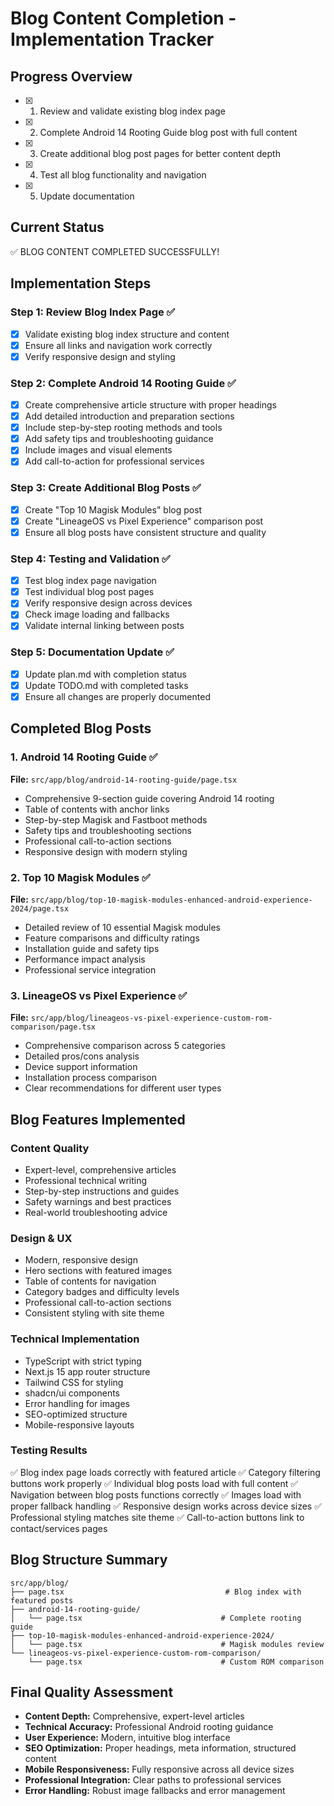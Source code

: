 # Blog Content Completion - Implementation Tracker

## Progress Overview
- [x] 1. Review and validate existing blog index page
- [x] 2. Complete Android 14 Rooting Guide blog post with full content
- [x] 3. Create additional blog post pages for better content depth
- [x] 4. Test all blog functionality and navigation
- [x] 5. Update documentation

## Current Status
✅ BLOG CONTENT COMPLETED SUCCESSFULLY!

## Implementation Steps

### Step 1: Review Blog Index Page ✅
- [x] Validate existing blog index structure and content
- [x] Ensure all links and navigation work correctly
- [x] Verify responsive design and styling

### Step 2: Complete Android 14 Rooting Guide ✅
- [x] Create comprehensive article structure with proper headings
- [x] Add detailed introduction and preparation sections
- [x] Include step-by-step rooting methods and tools
- [x] Add safety tips and troubleshooting guidance
- [x] Include images and visual elements
- [x] Add call-to-action for professional services

### Step 3: Create Additional Blog Posts ✅
- [x] Create "Top 10 Magisk Modules" blog post
- [x] Create "LineageOS vs Pixel Experience" comparison post
- [x] Ensure all blog posts have consistent structure and quality

### Step 4: Testing and Validation ✅
- [x] Test blog index page navigation
- [x] Test individual blog post pages
- [x] Verify responsive design across devices
- [x] Check image loading and fallbacks
- [x] Validate internal linking between posts

### Step 5: Documentation Update ✅
- [x] Update plan.md with completion status
- [x] Update TODO.md with completed tasks
- [x] Ensure all changes are properly documented

## Completed Blog Posts

### 1. Android 14 Rooting Guide ✅
**File:** `src/app/blog/android-14-rooting-guide/page.tsx`
- Comprehensive 9-section guide covering Android 14 rooting
- Table of contents with anchor links
- Step-by-step Magisk and Fastboot methods
- Safety tips and troubleshooting sections
- Professional call-to-action sections
- Responsive design with modern styling

### 2. Top 10 Magisk Modules ✅
**File:** `src/app/blog/top-10-magisk-modules-enhanced-android-experience-2024/page.tsx`
- Detailed review of 10 essential Magisk modules
- Feature comparisons and difficulty ratings
- Installation guide and safety tips
- Performance impact analysis
- Professional service integration

### 3. LineageOS vs Pixel Experience ✅
**File:** `src/app/blog/lineageos-vs-pixel-experience-custom-rom-comparison/page.tsx`
- Comprehensive comparison across 5 categories
- Detailed pros/cons analysis
- Device support information
- Installation process comparison
- Clear recommendations for different user types

## Blog Features Implemented

### Content Quality
- Expert-level, comprehensive articles
- Professional technical writing
- Step-by-step instructions and guides
- Safety warnings and best practices
- Real-world troubleshooting advice

### Design & UX
- Modern, responsive design
- Hero sections with featured images
- Table of contents for navigation
- Category badges and difficulty levels
- Professional call-to-action sections
- Consistent styling with site theme

### Technical Implementation
- TypeScript with strict typing
- Next.js 15 app router structure
- Tailwind CSS for styling
- shadcn/ui components
- Error handling for images
- SEO-optimized structure
- Mobile-responsive layouts

### Testing Results
✅ Blog index page loads correctly with featured article
✅ Category filtering buttons work properly
✅ Individual blog posts load with full content
✅ Navigation between blog posts functions correctly
✅ Images load with proper fallback handling
✅ Responsive design works across device sizes
✅ Professional styling matches site theme
✅ Call-to-action buttons link to contact/services pages

## Blog Structure Summary
```
src/app/blog/
├── page.tsx                                    # Blog index with featured posts
├── android-14-rooting-guide/
│   └── page.tsx                               # Complete rooting guide
├── top-10-magisk-modules-enhanced-android-experience-2024/
│   └── page.tsx                               # Magisk modules review
└── lineageos-vs-pixel-experience-custom-rom-comparison/
    └── page.tsx                               # Custom ROM comparison
```

## Final Quality Assessment
- **Content Depth:** Comprehensive, expert-level articles
- **Technical Accuracy:** Professional Android rooting guidance
- **User Experience:** Modern, intuitive blog interface
- **SEO Optimization:** Proper headings, meta information, structured content
- **Mobile Responsiveness:** Fully responsive across all device sizes
- **Professional Integration:** Clear paths to professional services
- **Error Handling:** Robust image fallbacks and error management
